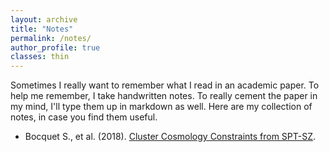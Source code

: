 ```yaml
---
layout: archive
title: "Notes"
permalink: /notes/
author_profile: true
classes: thin
---
```


Sometimes I really want to remember what I read in an academic paper. To help me remember, I take handwritten notes. To really cement the paper in my mind, I'll type them up in markdown as well. Here are my collection of notes, in case you find them useful.

- Bocquet S., et al. (2018). [Cluster Cosmology Constraints from SPT-SZ](/notes/SPTClusterCosmo).